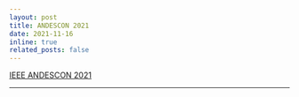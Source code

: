 ```yaml
---
layout: post
title: ANDESCON 2021
date: 2021-11-16 
inline: true
related_posts: false
---
```


[IEEE ANDESCON 2021](https://ieeexplore.ieee.org/xpl/conhome/9989530/proceeding)

***